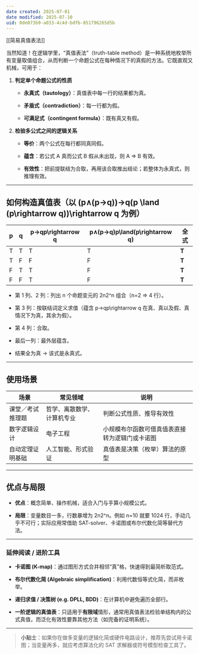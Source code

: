 ```yaml
---
date created: 2025-07-01
date modified: 2025-07-10
uid: 0de073b9-a033-4c4d-bdfb-851796265d5b
---
```


[[简易真值表法]]

当然知道！在逻辑学里，“真值表法”（truth-table method）是一种系统地枚举所有变量取值组合，从而判断一个命题公式在每种情况下的真假的方法。它既直观又机械，可用于：

1. **判定单个命题公式的性质**
    
    - **永真式（tautology）**：真值表中每一行的结果都为真。
        
    - **矛盾式（contradiction）**：每一行都为假。
        
    - **可满足式（contingent formula）**：既有真又有假。
        
2. **检验多公式之间的逻辑关系**
    
    - **等价**：两个公式在每行都同真同假。
        
    - **蕴含**：若公式 A 真而公式 B 假从未出现，则 A ⇒ B 有效。
        
    - **有效性**：把前提联结为合取，再用该合取推出结论；若整体为永真式，则推理有效。
        

---

## 如何构造真值表（以 (p∧(p→q))→q(p \land (p\rightarrow q))\rightarrow q 为例）

|p|q|p→qp\rightarrow q|p∧(p→q)p\land(p\rightarrow q)|全式|
|---|---|---|---|---|
|T|T|T|T|**T**|
|T|F|F|F|**T**|
|F|T|T|F|**T**|
|F|F|T|F|**T**|

- 第 1 列、2 列：列出 n 个命题变元的 2n2^n 组合（n=2 ⇒ 4 行）。
    
- 第 3 列：按联结词定义求值（蕴含 p→qp\rightarrow q 在真、真以及假、真情况下为真，其余为假）。
    
- 第 4 列：合取。
    
- 最后一列：最外层蕴含。
    
- 结果全为真 → 该式是永真式。
    

---

## 使用场景

|场景|常见领域|说明|
|---|---|---|
|课堂／考试推理题|哲学、离散数学、计算机专业|判断公式性质、推导有效性|
|数字逻辑设计|电子工程|小规模布尔函数可借真值表直接转为逻辑门或卡诺图|
|自动定理证明基础|人工智能、形式验证|真值表是决策（枚举）算法的原型|

---

## 优点与局限

- **优点**：概念简单、操作机械，适合入门与手算小规模公式。
    
- **局限**：变量数目一多，行数暴增为 2n2^n。例如 n=10 就要 1024 行，手动几乎不可行；实际应用常借助 SAT-solver、卡诺图或布尔代数化简等替代方法。
    

---

### 延伸阅读 / 进阶工具

- **卡诺图 (K-map)**：通过图形方式合并相邻“真”格，快速得到最简析取范式。
    
- **布尔代数化简 (Algebraic simplification)**：利用代数恒等式化简，而非枚举。
    
- **递归求值 / 决策树 (e.g. DPLL, BDD)**：在计算机中避免遍历全部行。
    
- **一阶逻辑的真值表**：只适用于**有限域**情形，通常用真值表法检验单结构内的公式真值，而泛化有效性要靠其他方法（如完备的证明系统）。
    

---

> **小贴士**：如果你在做多变量的逻辑化简或硬件电路设计，推荐先尝试用卡诺图；当变量再多，就应考虑算法化的 SAT 求解器或符号模型检查工具了。
